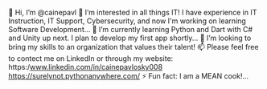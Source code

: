 👋 Hi, I’m @cainepavl
👀 I’m interested in all things IT! I have experience in IT Instruction, IT Support, Cybersecurity, and now I'm working on learning Software Development...
🌱 I’m currently learning Python and Dart with C# and Unity up next. I plan to develop my first app shortly...
💞️ I’m looking to bring my skills to an organization that values their talent!
📫 Please feel free to contect me on LinkedIn or through my website:
https:/www.linkedin.com/in/cainepavlosky008
https://surelynot.pythonanywhere.com/
⚡ Fun fact: I am a MEAN cook!...
